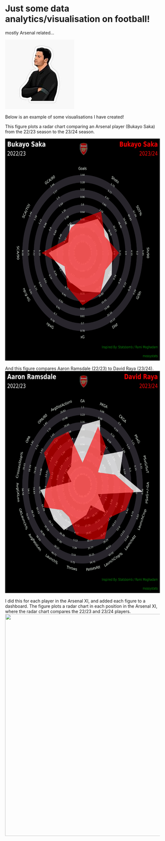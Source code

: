 # Just some data analytics/visualisation on football! 
mostly Arsenal related...

![Alt text](images/arteta.png)

Below is an example of some visualisations I have created!

This figure plots a radar chart comparing an Arsenal player (Bukayo Saka) from the 22/23 season to the 23/24 season.
<p align="center">
<img src="/outputs/arsenal/Saka2023vsSaka2024.jpg" width="650" height="720" />
</p>

And this figure compares Aaron Ramsdale (22/23) to David Raya (23/24).
<img src="/outputs/arsenal/Ramsdale2023vsRaya2024.jpg" width="650" height="720" />

I did this for each player in the Arsenal XI, and added each figure to a dashboard.
The figure plots a radar chart in each position in the Arsenal XI, where the radar chart compares the 22/23 and 23/24 players. 
<img src="/outputs/arsenal/ArsenalDashboard.png" width="650" height="720" />